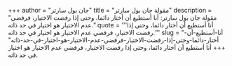 +++
author = "جان بول سارتر"
title = "مقولة جان بول سارتر"
description = "مقولة جان بول سارتر: أنا أستطيع أن أختار دائما، وحتى إذا رفضت الاختيار، فرفضي عدم الاختيار هو اختيار في حد ذاته."
quote = '''أنا أستطيع أن أختار دائما، وحتى إذا رفضت الاختيار، فرفضي عدم الاختيار هو اختيار في حد ذاته.''' 
slug = "أنا-أستطيع-أن-أختار-دائما-وحتى-إذا-رفضت-الاختيار-فرفضي-عدم-الاختيار-هو-اختيار-في-حد-ذاته"
+++
أنا أستطيع أن أختار دائما، وحتى إذا رفضت الاختيار، فرفضي عدم الاختيار هو اختيار في حد ذاته.
